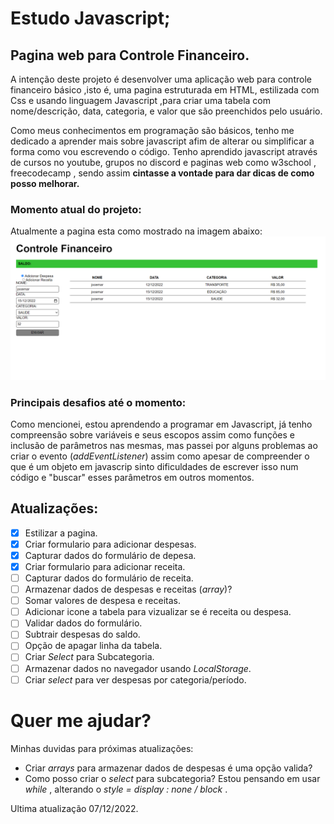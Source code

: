 # Estudo Javascript;

## Pagina web para Controle Financeiro.
A intenção deste projeto é desenvolver uma aplicação web para controle financeiro básico ,isto é, uma pagina estruturada em HTML, estilizada com Css e usando linguagem Javascript ,para criar uma tabela com nome/descrição, data, categoria, e valor que são preenchidos pelo usuário.

Como meus conhecimentos em programação são básicos, tenho me dedicado a aprender mais sobre javascript afim de alterar ou simplificar a forma como vou escrevendo o código. Tenho aprendido  javascript através de cursos no youtube, grupos no discord e paginas web como w3school ,  freecodecamp , sendo assim **cintasse a vontade para dar dicas de como posso melhorar.**

### Momento atual do projeto:

Atualmente a pagina esta como mostrado na imagem abaixo:
<img src="./img/versao_08_12_2022.png">

### Principais desafios até o momento:
Como mencionei, estou aprendendo a programar em Javascript, já tenho compreensão sobre variáveis e seus escopos assim como funções e inclusão de parâmetros nas mesmas, mas passei por alguns problemas ao criar o evento (*addEventListener*) assim como apesar de compreender o que é um objeto em javascrip sinto dificuldades de escrever isso num código e "buscar" esses parâmetros em outros momentos.

## Atualizações:

 - [x] Estilizar a pagina.
 - [X] Criar formulario para adicionar despesas.
 - [x] Capturar dados do formulário de depesa.
 - [X] Criar formulario para adicionar receita.
 - [ ] Capturar dados do formulário de receita.
 - [ ] Armazenar dados de despesas e receitas (*array*)?
 - [ ] Somar valores de despesa e receitas.
 - [ ] Adicionar icone a tabela para vizualizar se é receita ou despesa.
 - [ ] Validar dados do formulário.
 - [ ] Subtrair despesas do saldo.
 - [ ] Opção de apagar linha da tabela.
 - [ ] Criar *Select* para Subcategoria.
 - [ ] Armazenar dados no navegador  usando *LocalStorage*.
 - [ ] Criar *select* para ver despesas por categoria/período. 

# Quer me ajudar? 
Minhas duvidas para próximas atualizações:

 - Criar *arrays* para armazenar dados de despesas é uma opção valida?
 - Como posso criar o *select* para subcategoria? Estou pensando em usar *while* , alterando o *style = display : none / block* .

Ultima atualização 07/12/2022.